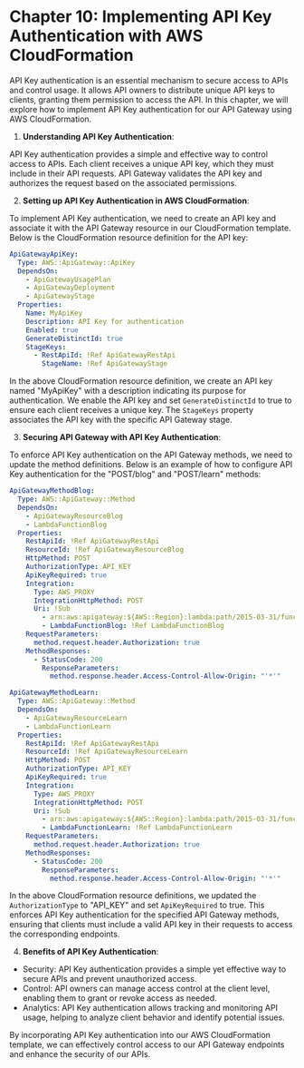 # Chapter 10: Implementing API Key Authentication with AWS CloudFormation

API Key authentication is an essential mechanism to secure access to APIs and control usage. It allows API owners to distribute unique API keys to clients, granting them permission to access the API. In this chapter, we will explore how to implement API Key authentication for our API Gateway using AWS CloudFormation.

1. **Understanding API Key Authentication**:

API Key authentication provides a simple and effective way to control access to APIs. Each client receives a unique API key, which they must include in their API requests. API Gateway validates the API key and authorizes the request based on the associated permissions.

2. **Setting up API Key Authentication in AWS CloudFormation**:

To implement API Key authentication, we need to create an API key and associate it with the API Gateway resource in our CloudFormation template. Below is the CloudFormation resource definition for the API key:

```yaml
ApiGatewayApiKey:
  Type: AWS::ApiGateway::ApiKey
  DependsOn: 
    - ApiGatewayUsagePlan
    - ApiGatewayDeployment
    - ApiGatewayStage
  Properties:
    Name: MyApiKey
    Description: API Key for authentication
    Enabled: true
    GenerateDistinctId: true
    StageKeys:
      - RestApiId: !Ref ApiGatewayRestApi
        StageName: !Ref ApiGatewayStage
```

In the above CloudFormation resource definition, we create an API key named "MyApiKey" with a description indicating its purpose for authentication. We enable the API key and set `GenerateDistinctId` to true to ensure each client receives a unique key. The `StageKeys` property associates the API key with the specific API Gateway stage.

3. **Securing API Gateway with API Key Authentication**:

To enforce API Key authentication on the API Gateway methods, we need to update the method definitions. Below is an example of how to configure API Key authentication for the "POST/blog" and "POST/learn" methods:

```yaml
ApiGatewayMethodBlog:
  Type: AWS::ApiGateway::Method
  DependsOn: 
    - ApiGatewayResourceBlog
    - LambdaFunctionBlog
  Properties:
    RestApiId: !Ref ApiGatewayRestApi
    ResourceId: !Ref ApiGatewayResourceBlog
    HttpMethod: POST
    AuthorizationType: API_KEY
    ApiKeyRequired: true
    Integration:
      Type: AWS_PROXY
      IntegrationHttpMethod: POST
      Uri: !Sub
        - arn:aws:apigateway:${AWS::Region}:lambda:path/2015-03-31/functions/${LambdaFunctionBlog.Arn}/invocations
        - LambdaFunctionBlog: !Ref LambdaFunctionBlog
    RequestParameters:
      method.request.header.Authorization: true
    MethodResponses:
      - StatusCode: 200
        ResponseParameters:
          method.response.header.Access-Control-Allow-Origin: "'*'"

ApiGatewayMethodLearn:
  Type: AWS::ApiGateway::Method
  DependsOn: 
    - ApiGatewayResourceLearn
    - LambdaFunctionLearn
  Properties:
    RestApiId: !Ref ApiGatewayRestApi
    ResourceId: !Ref ApiGatewayResourceLearn
    HttpMethod: POST
    AuthorizationType: API_KEY
    ApiKeyRequired: true
    Integration:
      Type: AWS_PROXY
      IntegrationHttpMethod: POST
      Uri: !Sub
        - arn:aws:apigateway:${AWS::Region}:lambda:path/2015-03-31/functions/${LambdaFunctionLearn.Arn}/invocations
        - LambdaFunctionLearn: !Ref LambdaFunctionLearn
    RequestParameters:
      method.request.header.Authorization: true
    MethodResponses:
      - StatusCode: 200
        ResponseParameters:
          method.response.header.Access-Control-Allow-Origin: "'*'"
```

In the above CloudFormation resource definitions, we updated the `AuthorizationType` to "API_KEY" and set `ApiKeyRequired` to true. This enforces API Key authentication for the specified API Gateway methods, ensuring that clients must include a valid API key in their requests to access the corresponding endpoints.

4. **Benefits of API Key Authentication**:

- Security: API Key authentication provides a simple yet effective way to secure APIs and prevent unauthorized access.
- Control: API owners can manage access control at the client level, enabling them to grant or revoke access as needed.
- Analytics: API Key authentication allows tracking and monitoring API usage, helping to analyze client behavior and identify potential issues.

By incorporating API Key authentication into our AWS CloudFormation template, we can effectively control access to our API Gateway endpoints and enhance the security of our APIs.